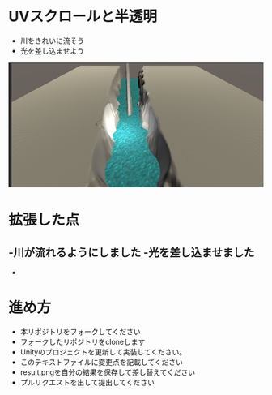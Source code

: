 # UVスクロールと半透明

* 川をきれいに流そう
* 光を差し込ませよう

![結果画像](result_after.png)

# 拡張した点

-川が流れるようにしました
-光を差し込ませました
-
-

# 進め方

- 本リポジトリをフォークしてください
- フォークしたリポジトリをcloneします
- Unityのプロジェクトを更新して実装してください。
- このテキストファイルに変更点を記載してください
- result.pngを自分の結果を保存して差し替えてください
- プルリクエストを出して提出してください

